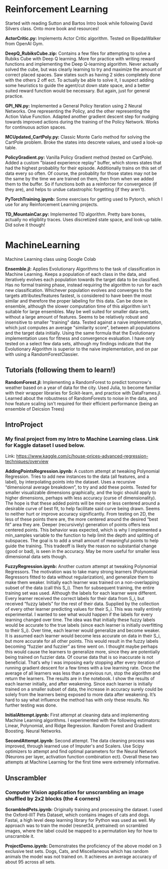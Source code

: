 # Reinforcement Learning
Started with reading Sutton and Bartos Intro book while following David Silvers class. Onto more book and resources!

**ActorCritic.py:** Implements Actor Critic algorithm. Tested on BipedalWalker from OpenAI Gym.

**DeepQ_RubiksCube.zip:** Contains a few files for attempting to solve a Rubiks Cube with Deep Q learning. More for practice with writing reward functions and implementing the Deep Q-learning algorithm. Never actually solved the cube, but was clearly learning to try and maximize the amount of correct placed spaces. Saw states such as having 2 sides completely done with the others 2 off ect. To actually be able to solve it, I suspect adding some heuristics to guide the agent/cut down state space, and a better suited reward function would be necessary. But again, just for general practice. 

**GPI_NN.py:** Implemented a General Policy Iteration using 2 Neural Networks. One representing the Policy, and the other representing the Action Value Function. Adapted another gradient descent step for nudging towards improved actions during the training of the Policy Network. Works for continuous action spaces. 

**MCUpdated_CartPoly.py:** Classic Monte Carlo method for solving the CartPole problem. Broke the states into descrete values, and used a look-up table. 

**PolicyGradient.py:** Vanilla Policy Gradient method (tested on CartPole). Added a custom "biased experience replay" buffer, which stores states that had the highest probablity for their episode. Additionally trains on this set of data every so often. Of course, the probablity for those states may not be the same by the time we are trained on them, then from when we added them to the buffer. So if functions both as a reinforcer for convergence (if they are), and helps to undue catastrophic forgetting (if they aren't).

**PyTorchTraining.ipynb:** Some exercises for getting used to Pytorch, which I use for any Reinforcement Learning projects.

**TD_MountainCar.py:** Implemented TD algorithm. Pretty bare bones, actually no eligiblity traces. Uses discretized state space, and look-up table. Did solve it though! 

# MachineLearning
Machine Learning class using Google Colab

**Ensemble.jl:** Applies Evolutionary Algorithms to the task of classification in Machine Learning. Keeps a population of each class in the data, and iteratively evolves each population towards the target data to be classified. Has no formal training phase, instead requiring the algorithm to run for each new classification. Whichever population evolves and converges to the targets attributes/features fastest, is considered to have been the most similar and therefore the proper labeling for this data. Can be done in ensemble, although the slower computation time of this algorithm isn't suitable for large ensembles. May be well suited for smaller data-sets, without a large amount of features. Seems to be relatively robust and insensitive to smaller "training" data. Tested against a naive implementation, which just computes an average "similarity score", between all populations and the target data initially. Using the same formula that the Evolutionary implementation uses for fitness and convergence evaluation. I have only tested on a select few data sets, although my findings indicate that the Evolutionary Algorithm is superior to the naive implementation, and on par with using a RandomForestClassier.  

## Tutorials (following them to learn!)
**RandomForest.jl:** Implementing a RandomForest to predict tomorrow's weather based on a year of data for the city. Used Julia, to become familiar with their wrapper libraries for Scikit-learn, and practice with DataFrames.jl. Learned about the robustness of RandomForests to noise in the data, and how feature scaling isn't required for their efficient performance (being an ensemble of Deicsion Trees) 

## IntroProject 
### My final project from my Intro to Machine Learning class. Link for Kaggle dataset I used below.
Link: https://www.kaggle.com/c/house-prices-advanced-regression-techniques/overview

**AddingPointsRegression.ipynb:** A custom attempt at tweaking Polynomial Regression. Tries to add new instances to the data (all features, and a label), by interpolating points into the dataset. Uses a recursive “dimensional average breakdown”, to try and add these points. Tested for smaller visualizable dimensions graphically, and the logic should apply to higher dimensions, perhaps with less accuracy (curse of dimensionality). The hope is that these added points will be more or less centered around a desirable curve of best fit, to help facilitate said curve being drawn. Seems to neither hurt or improve accuracy significantly. From testing on 2D, the less of these points there are, the more centered around the desired “best fit” area they are. Deeper (recursively) generation of points offers less centered points. This behavior was expected, which is why I implemented a min_samples variable to the function to help limit the depth and splitting of subspaces. The goal is to add a small amount of meaningful points to help guide the training. This tradeoff is likely the reason no substantial change (good or bad), is seen in the accuracy. May be more useful for smaller less dimensional data sets though.

**FuzzyRegression.ipynb:**  Another custom attempt at tweaking Polynomial Regressors. The motivation was to take many strong learners (Polynomial Regressors fitted to data without regularization), and generalize them to make them weaker. Initially each learner was trained on a non-overlapping subset of the data (call this S_i). Then for subsequent training, the entire training set was used. Although the labels for each learner were different. Every learner received the correct labels for their data from S_i, but received “fuzzy labels” for the rest of their data. Supplied by the collection of every other learner predicting values for their S_i. This was really entirely experimental. I wanted to see what would happen if the labels for every learning changed over time. The idea was that initially these fuzzy labels would be accurate to the true labels (since each learner is initially overfitting to their S_i). Over time, each learner would generalize and become weaker. It is assumed each learner would become less accurate on data in their S_i, but more accurate for all other points. This would result in the fuzzy labels becoming “fuzzier and fuzzier” as time went on. I thought maybe perhaps this would cause the learners to generalize more, since they are potentially being trained on fuzzier data. Of course data that is so inaccurate is not beneficial. That’s why I was imposing early stopping after every iteration of running gradient descent for a few times with a low learning rate. Once the average of all learners was less than a previous run, stop the algorithm and return the learners. The results are in the notebook. I show the results of each learner initially, and after weakening. Since each learner is initially trained on a smaller subset of data, the increase in accuracy surely could be solely from the learners being exposed to more data after weakening. It’s hard to say what influence the method has with only these results. No further testing was done.

**InitialAttempt.ipynb:** First attempt at cleaning data and implementing Machine Learning algorithms. I experimented with the following estimators: Linear, Polynomial, and Ridge Regression. Random Forest and Gradient Boosting. Neural Networks.

**SecondAttempt.ipynb:** Second attempt. The data cleaning process was improved, through learned use of Imputer's and Scalers. Use Scipy optimizers to attempt and find optimal parameters for the Neural Network (Neurons per layer, activation function combination ect). Overall these two attempts at Machine Learning for the first time were extremely informative.

## Unscrambler
### Computer Vision application for unscrambling an image shuffled by 2x2 blocks (the 4 corners)

**ScrambledPets.ipynb:** Originally training and processing the dataset. I used the Oxford-IIIT Pets Dataset, which contains images of cats and dogs. Fastai, a high level deep learning library for Python was used as well. My approach was to train the model (resnet34, pretrained) on scrambled images, where the label could be mapped to a permutation key for how to unscramble it. 

**ProjectDemo.ipynb:** Demonstrates the proficiency of the above model on 3 exclusive test sets. Dogs, Cats, and Miscellaneous which has random animals the model was not trained on. It achieves an average accuracy of about 95 across all sets. 
